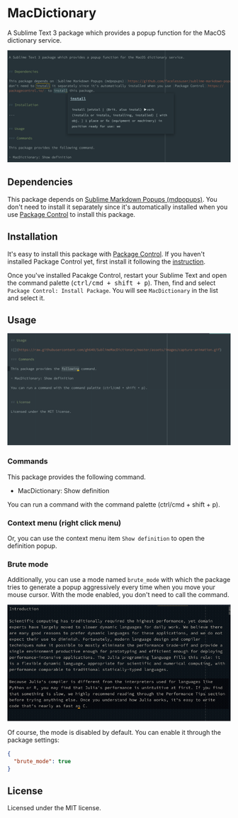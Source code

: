 # MacDictionary

A Sublime Text 3 package which provides a popup function for the MacOS dictionary service.

![SublimeMacDictionary capture](https://raw.githubusercontent.com/gh640/SublimeMacDictionary/master/assets/images/capture.png)


## Dependencies

This package depends on [Sublime Markdown Popups (mdpopups)](https://github.com/facelessuser/sublime-markdown-popups/). You don't need to install it separately since it's automatically installed when you use [Package Control](https://packagecontrol.io/) to install this package.


## Installation

It's easy to install this package with [Package Control](https://packagecontrol.io/). If you haven't installed Package Control yet, first install it following the [instruction](https://packagecontrol.io/installation).

Once you've installed Pacakge Control, restart your Sublime Text and open the command palette (<kbd>ctrl/cmd + shift + p</kbd>). Then, find and select `Package Control: Install Package`. You will see `MacDictionary` in the list and select it.


## Usage

![SublimeMacDictionary animated capture](https://raw.githubusercontent.com/gh640/SublimeMacDictionary/master/assets/images/capture-animation.gif)

### Commands

This package provides the following command.

- MacDictionary: Show definition

You can run a command with the command palette (ctrl/cmd + shift + p).

### Context menu (right click menu)

Or, you can use the context menu item `Show definition` to open the definition popup.

### Brute mode

Additionally, you can use a mode named `brute_mode` with which the package tries to generate a popup aggressively every time when you move your mouse cursor. With the mode enabled, you don't need to call the command.

![SublimeMacDictionary animated capture for brute mode](https://raw.githubusercontent.com/gh640/SublimeMacDictionary/master/assets/images/capture-animation-brute_mode.gif)

Of course, the mode is disabled by default. You can enable it through the package settings:

```json
{
  "brute_mode": true
}
```

## License

Licensed under the MIT license.
